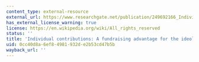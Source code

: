 ```yaml
---
content_type: external-resource
external_url: https://www.researchgate.net/publication/249692166_Individual_Contributions_A_Fundraising_Advantage_for_the_Ideologically_Extreme
has_external_license_warning: true
license: https://en.wikipedia.org/wiki/All_rights_reserved
status: ''
title: 'Individual contributions: A fundraising advantage for the ideologically extreme?'
uid: 0cc40d8a-6ef8-4981-932d-e2b53cd47b5b
wayback_url: ''
---
```

